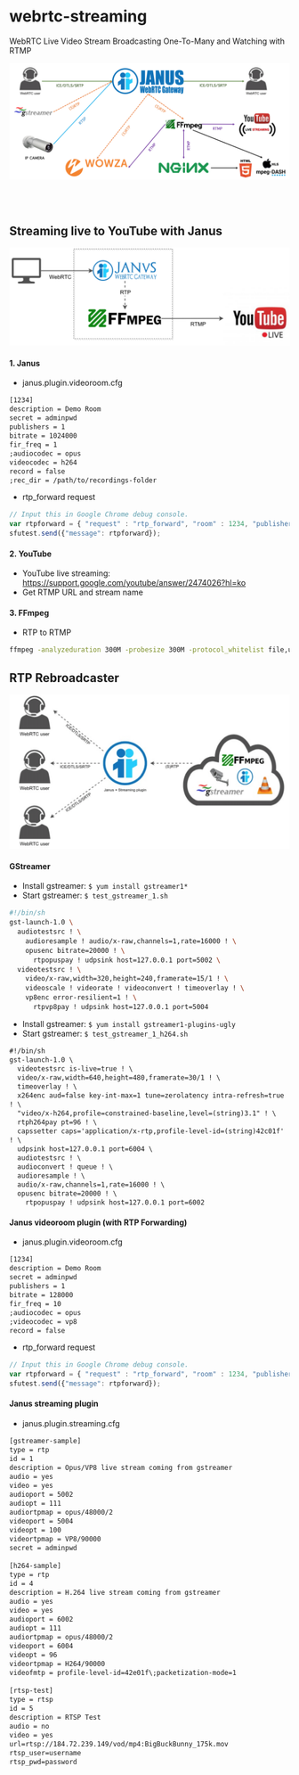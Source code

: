 # webrtc-streaming
WebRTC Live Video Stream Broadcasting One-To-Many and Watching with RTMP

![media-streaming.png](images/media-streaming.png)

<br>
<br>

## Streaming live to YouTube with Janus
![janus-youtube.png](images/janus-youtube.png)

#### 1. Janus
* janus.plugin.videoroom.cfg
```
[1234]
description = Demo Room
secret = adminpwd
publishers = 1
bitrate = 1024000
fir_freq = 1
;audiocodec = opus
videocodec = h264
record = false
;rec_dir = /path/to/recordings-folder
```
* rtp_forward request
```javascript
// Input this in Google Chrome debug console.
var rtpforward = { "request" : "rtp_forward", "room" : 1234, "publisher_id" : <id>, "host" : "127.0.0.1", "audio_port" : 6002, "video_port" : 6004, "data_port" : 6000, "secret" : "adminpwd" };
sfutest.send({"message": rtpforward});
```

#### 2. YouTube
* YouTube live streaming: https://support.google.com/youtube/answer/2474026?hl=ko
* Get RTMP URL and stream name

#### 3. FFmpeg
* RTP to RTMP
```sh
ffmpeg -analyzeduration 300M -probesize 300M -protocol_whitelist file,udp,rtp -i janus.sdp -c:v copy -c:a aac -preset ultrafast -tune zerolatency -f flv <RTMP URL>/<stream name>
```

## RTP Rebroadcaster
![rtp-rebroadcaster.png](images/rtp-rebroadcaster.png)

#### GStreamer
* Install gstreamer: `$ yum install gstreamer1*`
* Start gstreamer: `$ test_gstreamer_1.sh`
```sh
#!/bin/sh
gst-launch-1.0 \
  audiotestsrc ! \
    audioresample ! audio/x-raw,channels=1,rate=16000 ! \
    opusenc bitrate=20000 ! \
      rtpopuspay ! udpsink host=127.0.0.1 port=5002 \
  videotestsrc ! \
    video/x-raw,width=320,height=240,framerate=15/1 ! \
    videoscale ! videorate ! videoconvert ! timeoverlay ! \
    vp8enc error-resilient=1 ! \
      rtpvp8pay ! udpsink host=127.0.0.1 port=5004
```
* Install gstreamer: `$ yum install gstreamer1-plugins-ugly`
* Start gstreamer: `$ test_gstreamer_1_h264.sh`
```
#!/bin/sh
gst-launch-1.0 \
  videotestsrc is-live=true ! \
  video/x-raw,width=640,height=480,framerate=30/1 ! \
  timeoverlay ! \
  x264enc aud=false key-int-max=1 tune=zerolatency intra-refresh=true ! \
  "video/x-h264,profile=constrained-baseline,level=(string)3.1" ! \
  rtph264pay pt=96 ! \
  capssetter caps='application/x-rtp,profile-level-id=(string)42c01f' ! \
  udpsink host=127.0.0.1 port=6004 \
  audiotestsrc ! \
  audioconvert ! queue ! \
  audioresample ! \
  audio/x-raw,channels=1,rate=16000 ! \
  opusenc bitrate=20000 ! \
    rtpopuspay ! udpsink host=127.0.0.1 port=6002
```

#### Janus videoroom plugin (with RTP Forwarding)
* janus.plugin.videoroom.cfg
```
[1234]
description = Demo Room
secret = adminpwd
publishers = 1
bitrate = 128000
fir_freq = 10
;audiocodec = opus
;videocodec = vp8
record = false
```
* rtp_forward request
```javascript
// Input this in Google Chrome debug console.
var rtpforward = { "request" : "rtp_forward", "room" : 1234, "publisher_id" : <id>, "host" : "127.0.0.1", "audio_port" : 5002, "video_port" : 5004, "data_port" : 5000, "secret" : "adminpwd" };
sfutest.send({"message": rtpforward});
```

#### Janus streaming plugin
* janus.plugin.streaming.cfg
```
[gstreamer-sample]
type = rtp
id = 1
description = Opus/VP8 live stream coming from gstreamer
audio = yes
video = yes
audioport = 5002
audiopt = 111
audiortpmap = opus/48000/2
videoport = 5004
videopt = 100
videortpmap = VP8/90000
secret = adminpwd

[h264-sample]
type = rtp
id = 4
description = H.264 live stream coming from gstreamer
audio = yes
video = yes
audioport = 6002
audiopt = 111
audiortpmap = opus/48000/2
videoport = 6004
videopt = 96
videortpmap = H264/90000
videofmtp = profile-level-id=42e01f\;packetization-mode=1

[rtsp-test]
type = rtsp
id = 5
description = RTSP Test
audio = no
video = yes
url=rtsp://184.72.239.149/vod/mp4:BigBuckBunny_175k.mov
rtsp_user=username
rtsp_pwd=password
```
